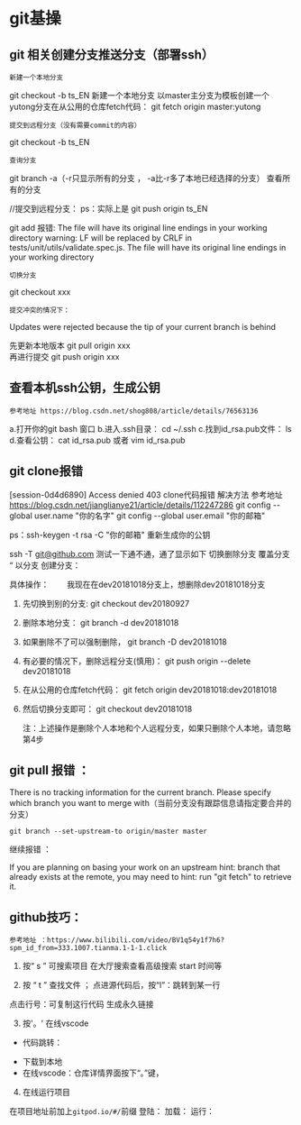 # git基操 
## git  相关创建分支推送分支（部署ssh）
    新建一个本地分支 
git checkout -b ts_EN
    新建一个本地分支 以master主分支为模板创建一个yutong分支在从公用的仓库fetch代码：
git fetch origin master:yutong

    提交到远程分支（没有需要commit的内容）
git checkout -b ts_EN

    查询分支
git branch -a（-r只显示所有的分支 ， -a比-r多了本地已经选择的分支）  查看所有的分支  

//提交到远程分支： 
ps：实际上是
git push origin ts_EN 


git add 报错:
The file will have its original line endings in your working directory
warning: LF will be replaced by CRLF in tests/unit/utils/validate.spec.js.
The file will have its original line endings in your working directory


    切换分支 
git checkout   xxx  

    提交冲突的情况下： 
Updates were rejected because the tip of your current branch is behind

先更新本地版本  git pull  origin  xxx  
再进行提交   git  push origin xxx


##  查看本机ssh公钥，生成公钥

    参考地址 https://blog.csdn.net/shog808/article/details/76563136

a.打开你的git bash 窗口
b.进入.ssh目录： cd ~/.ssh
c.找到id_rsa.pub文件： ls
d.查看公钥： cat id_rsa.pub 或者 vim id_rsa.pub

## git clone报错
[session-0d4d6890] Access denied  403   clone代码报错    解决方法
    参考地址 https://blog.csdn.net/jianglianye21/article/details/112247286
git config --global user.name "你的名字"
git config --global user.email "你的邮箱"

ps：ssh-keygen -t rsa -C "你的邮箱"     重新生成你的公钥

ssh -T git@github.com 测试一下通不通，通了显示如下
切换删除分支  覆盖分支  “ 以分支 创建分支：

具体操作：
　　我现在在dev20181018分支上，想删除dev20181018分支

1. 先切换到别的分支:
    git checkout dev20180927
2. 删除本地分支： 
    git branch -d dev20181018

3. 如果删除不了可以强制删除，
    git branch -D dev20181018

4. 有必要的情况下，删除远程分支(慎用)：
    git push origin --delete dev20181018

5. 在从公用的仓库fetch代码：
    git fetch origin dev20181018:dev20181018

6. 然后切换分支即可：
    git checkout dev20181018

    注：上述操作是删除个人本地和个人远程分支，如果只删除个人本地，请忽略第4步



## git pull 报错 ：

There is no tracking information for the current branch.
Please specify which branch you want to merge with（当前分支没有跟踪信息请指定要合并的分支）

    git branch --set-upstream-to origin/master master

继续报错 ： 

If you are planning on basing your work on an upstream
hint: branch that already exists at the remote, you may need to
hint: run "git fetch" to retrieve it.




## github技巧： 

    参考地址 ：https://www.bilibili.com/video/BV1q54y1f7h6?spm_id_from=333.1007.tianma.1-1-1.click

1.  按“ s ”  可搜索项目  在大厅搜索查看高级搜索  start  时间等

2.  按 “ t ” 查找文件 ； 点进源代码后，按“l”：跳转到某一行 

点击行号：可复制这行代码 生成永久链接

3. 按'。' 在线vscode
-  代码跳转：
+ 下载到本地
+  在线vscode：仓库详情界面按下“。”键，

4. 在线运行项目

在项目地址前加上`gitpod.io/#/`前缀
登陆：
加载：
运行：

